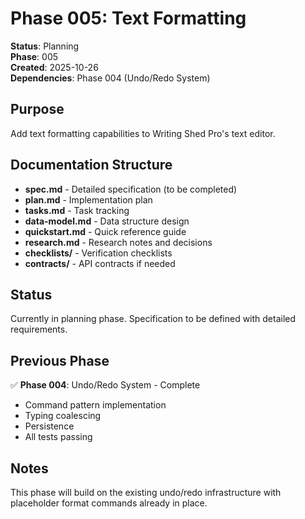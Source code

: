 # Phase 005: Text Formatting

**Status**: Planning  
**Phase**: 005  
**Created**: 2025-10-26  
**Dependencies**: Phase 004 (Undo/Redo System)

## Purpose

Add text formatting capabilities to Writing Shed Pro's text editor.

## Documentation Structure

- **spec.md** - Detailed specification (to be completed)
- **plan.md** - Implementation plan
- **tasks.md** - Task tracking
- **data-model.md** - Data structure design
- **quickstart.md** - Quick reference guide
- **research.md** - Research notes and decisions
- **checklists/** - Verification checklists
- **contracts/** - API contracts if needed

## Status

Currently in planning phase. Specification to be defined with detailed requirements.

## Previous Phase

✅ **Phase 004**: Undo/Redo System - Complete
- Command pattern implementation
- Typing coalescing
- Persistence
- All tests passing

## Notes

This phase will build on the existing undo/redo infrastructure with placeholder format commands already in place.

